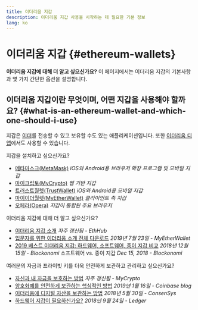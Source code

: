 ```yaml
---
title: 이더리움 지갑
description: 이더리움 지갑 사용을 시작하는 데 필요한 기본 정보
lang: ko
---
```


# 이더리움 지갑 {#ethereum-wallets}

<div class="featured">

**이더리움 지갑에 대해 더 알고 싶으신가요?** 이 페이지에서는 이더리움 지갑의 기본사항과 몇 가지 간단한 옵션을 설명합니다.

</div>

## 이더리움 지갑이란 무엇이며, 어떤 지갑을 사용해야 할까요? {#what-is-an-ethereum-wallet-and-which-one-should-i-use}

지갑은 [이더](/ko/eth/)를 전송할 수 있고 보유할 수도 있는 애플리케이션입니다. 또한 [이더리움 디앱](/ko/dapps/)에서도 사용할 수 있습니다.

지갑을 설치하고 싶으신가요?

- [메타마스크(MetaMask)](https://metamask.io) _iOS와 Android용 브라우저 확장 프로그램 및 모바일 지갑_
- [마이크립토(MyCrypto)](https://mycrypto.com) _웹 기반 지갑_
- [트러스트월렛(TrustWallet)](https://trustwallet.com/) _iOS와 Android용 모바일 지갑_
- [마이이더월렛(MyEtherWallet)](https://www.myetherwallet.com/) _클라이언트 측 지갑_
- [오페라(Opera)](https://www.opera.com/crypto) _지갑이 통합된 주요 브라우저_

이더리움 지갑에 대해 더 알고 싶으신가요?

- [이더리움 지갑 소개](https://docs.ethhub.io/using-ethereum/wallets/intro-to-ethereum-wallets/) _자주 갱신됨 - EthHub_
- [입문자를 위한 이더리움 소개 전체 다운로드](https://www.mewtopia.com/absolute-beginners-guide/) _2019년 7월 23일 - MyEtherWallet_
- [2019 베스트 이더리움 지갑: 하드웨어, 소프트웨어, 종이 지갑 비교](https://blockonomi.com/best-ethereum-wallets/) _2018년 12월 15일 - Blockonomi_ 소프트웨어 vs. 종이 지갑 _Dec 15, 2018 - Blockonomi_

여러분의 자금과 프라이빗 키를 더욱 안전하게 보관하고 관리하고 싶으신가요?

- [자신과 내 자금을 보호하는 방법](https://support.mycrypto.com/staying-safe/protecting-yourself-and-your-funds) _자주 갱신됨 - MyCrypto_
- [암호화폐를 안전하게 보관하는 핵심적인 방법](https://blog.coinbase.com/the-keys-to-keeping-your-crypto-safe-96d497cce6cf) _2019년 1월 16일 - Coinbase blog_
- [이더리움에 디지털 자산을 보관하는 방법](https://media.consensys.net/how-to-store-digital-assets-on-ethereum-a2bfdcf66bd0) _2018년 5월 30일 - ConsenSys_
- [하드웨어 지갑이 필요하신가요?](https://medium.com/ledger-on-security-and-blockchain/ledger-101-part-1-do-you-really-need-a-hardware-wallet-7f5abbadd945) _2018년 9월 24일 - Ledger_
